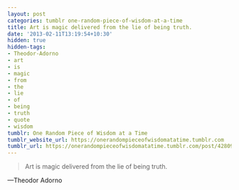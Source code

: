 ```yaml
---
layout: post
categories: tumblr one-random-piece-of-wisdom-at-a-time
title: Art is magic delivered from the lie of being truth.
date: '2013-02-11T13:19:54+10:30'
hidden: true
hidden-tags:
- Theodor-Adorno
- art
- is
- magic
- from
- the
- lie
- of
- being
- truth
- quote
- wisdom
tumblr: One Random Piece of Wisdom at a Time
tumblr_website_url: https://onerandompieceofwisdomatatime.tumblr.com
tumblr_url: https://onerandompieceofwisdomatatime.tumblr.com/post/42809788587/art-is-magic-delivered-from-the-lie-of-being
---
```

> Art is magic delivered from the lie of being truth.

—Theodor Adorno
